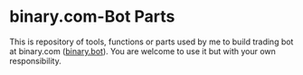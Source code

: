 # binary.com-Bot Parts
This is repository of tools, functions or parts used by me to build trading bot at binary.com ([binary.bot](https://www.binary.bot/)). You are welcome to use it but with your own responsibility. 



